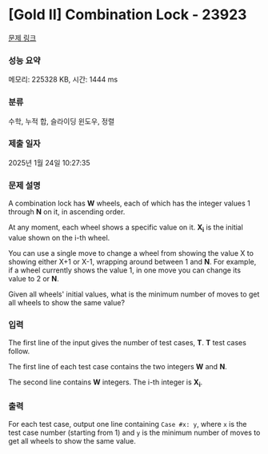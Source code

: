 # [Gold II] Combination Lock - 23923 

[문제 링크](https://www.acmicpc.net/problem/23923) 

### 성능 요약

메모리: 225328 KB, 시간: 1444 ms

### 분류

수학, 누적 합, 슬라이딩 윈도우, 정렬

### 제출 일자

2025년 1월 24일 10:27:35

### 문제 설명

<p>A combination lock has <b>W</b> wheels, each of which has the integer values 1 through <b>N</b> on it, in ascending order.</p>

<p>At any moment, each wheel shows a specific value on it. <b>X<sub>i</sub></b> is the initial value shown on the i-th wheel.</p>

<p>You can use a single move to change a wheel from showing the value X to showing either X+1 or X-1, wrapping around between 1 and <b>N</b>. For example, if a wheel currently shows the value 1, in one move you can change its value to 2 or <b>N</b>.</p>

<p>Given all wheels' initial values, what is the minimum number of moves to get all wheels to show the same value?</p>

### 입력 

 <p>The first line of the input gives the number of test cases, <b>T</b>. <b>T</b> test cases follow.</p>

<p>The first line of each test case contains the two integers <b>W</b> and <b>N</b>.</p>

<p>The second line contains <b>W</b> integers. The i-th integer is <b>X<sub>i</sub></b>.</p>

### 출력 

 <p>For each test case, output one line containing <code>Case #x: y</code>, where <code>x</code> is the test case number (starting from 1) and <code>y</code> is the minimum number of moves to get all wheels to show the same value.</p>

